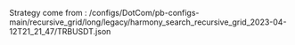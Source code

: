 Strategy come from : /configs/DotCom/pb-configs-main/recursive_grid/long/legacy/harmony_search_recursive_grid_2023-04-12T21_21_47/TRBUSDT.json